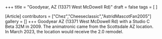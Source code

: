 +++
title = "Goodyear, AZ (13371 West McDowell Rd)"
draft = false
tags = [ ]

[Article]
contributors = ["Chez","Cheeseclassic","AstridMascotFan2005"]
gallery = []
+++
Goodyear AZ (13371 West McDowell Rd) with a Studio C Beta 32M in 2009. The animatronic came from the Scottsdale AZ location. In March 2023, the location would receive the 2.0 remodel.